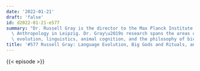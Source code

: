 ```yaml
---
date: '2022-01-21'
draft: 'false'
id: d2022-01-21-e577
summary: "Dr. Russell Gray is the director to the Max Planck Institute for Evolutionary\
  \ Anthropology in Leipzig. Dr. Gray\u2019s research spans the areas of cultural\
  \ evolution, linguistics, animal cognition, and the philosophy of biology."
title: '#577 Russell Gray: Language Evolution, Big Gods and Rituals, and Animal Cognition'
---
```

{{< episode >}}
